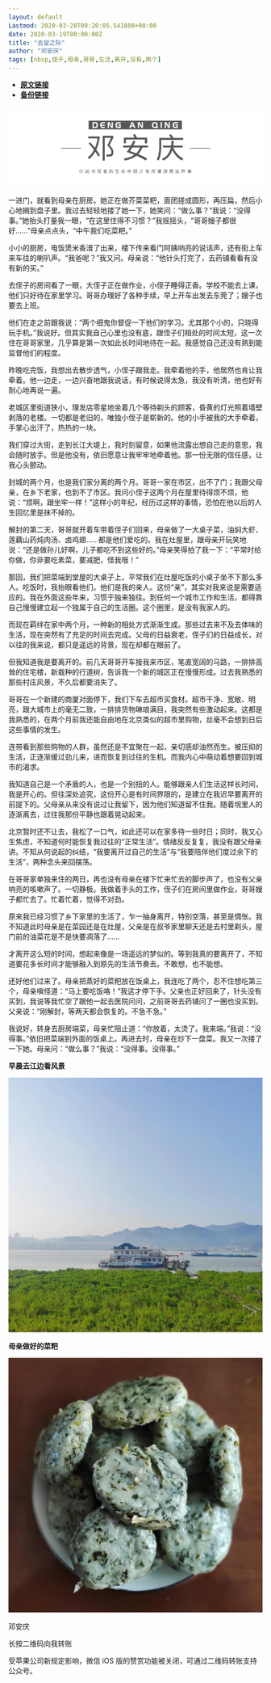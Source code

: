 ```yaml
---
layout: default
Lastmod: 2020-03-28T09:20:05.541808+00:00
date: 2020-03-19T00:00:00Z
title: "去留之际"
author: "邓安庆"
tags: [nbsp,侄子,母亲,哥哥,生活,离开,没有,两个]
---
```


* [**原文链接**](https://mp.weixin.qq.com/s/DN9DeSqUOPYjM00xdRPyLg)
* [**备份链接**](http://archive.vn/wip/RuLgh)


![](/images/post/e7f5a439b4fcc64bfef80285a5bc689c.jpg)

一进门，就看到母亲在厨房。她正在做芥菜菜粑，面团搓成圆形，再压扁，然后小心地搁到盘子里。我过去轻轻地搂了她一下，她笑问：“做么事？”我说：“没得事。”她抬头打量我一眼，“在这里住得不习惯？”我摇摇头，“哥哥嫂子都很好……”母亲点点头，“中午我们吃菜粑。”

小小的厨房，电饭煲米香潽了出来，楼下传来看门阿姨响亮的说话声，还有街上车来车往的喇叭声。“我爸呢？”我又问。母亲说：“他针头打完了，去药铺看看有没有新的买。”  

去侄子的房间看了一眼，大侄子正在做作业，小侄子睡得正香。学校不能去上课，他们只好待在家里学习。哥哥办理好了各种手续，早上开车出发去东莞了；嫂子也要去上班。

他们在走之前跟我说：“两个细鬼你督促一下他们的学习。尤其那个小的，只晓得玩手机。”我说好。但其实我自己心里也没有底，跟侄子们相处的时间太短，这一次住在哥哥家里，几乎算是第一次如此长时间地待在一起。我感觉自己还没有熟到能监督他们的程度。

昨晚吃完饭，我想出去散步透气，小侄子跟我走。我牵着他的手，他居然也肯让我牵着。他一边走，一边兴奋地跟我说话，有时候说得太急，我没有听清，他也好有耐心地再说一遍。

老城区里街道狭小，理发店零星地坐着几个等待剃头的顾客，昏黄的灯光照着墙壁剥落的老楼。一切都是老旧的，唯独小侄子是崭新的。他的小手被我的大手牵着，手掌心出汗了，热热的一块。

我们穿过大街，走到长江大堤上，我时刻留意，如果他流露出想自己走的意思，我会随时放手。但是他没有，依旧愿意让我牢牢地牵着他。那一份无限的信任感，让我心头颤动。

封城的两个月，也是我们家分离的两个月。哥哥一家在市区，出不了门；我跟父母亲，在乡下老家，也到不了市区。我问小侄子这两个月在屋里待得烦不烦，他说：“烦啊，跟坐牢一样！”这样小的年纪，经历过这样的事情，恐怕在他以后的人生回忆里是抹不掉的。

解封的第二天，哥哥就开着车带着侄子们回来，母亲做了一大桌子菜，油焖大虾、莲藕山药炖肉汤、卤鸡翅……都是他们爱吃的。我在灶屋里，跟母亲开玩笑地说：“还是做孙儿好啊，儿子都吃不到这些好的。”母亲笑得拍了我一下：“平常时给你做，你非要吃素菜，要减肥，怪我哦！”

那回，我们把菜端到堂屋的大桌子上，平常我们在灶屋吃饭的小桌子坐不下那么多人。吃饭时，我抬眼看他们。他们是我的亲人。这份“亲”，其实对我来说是需要适应的。我在外面这些年来，习惯于独来独往。到任何一个城市工作和生活，都得靠自己慢慢建立起一个独属于自己的生活圈。这个圈里，是没有我家人的。

而现在羁绊在家中两个月，一种新的相处方式渐渐生成。那些过去来不及去体味的生活，现在突然有了充足的时间去完成。父母的日益衰老，侄子们的日益成长，对以往的我来说，都只是遥远的背景，现在却都在眼前了。

但我知道我是要离开的。前几天哥哥开车接我来市区，笔直宽阔的马路，一排排高耸的住宅楼，新栽种的行道树，告诉我一个新的城区正在慢慢形成。过去我熟悉的那些村庄风景，不久后都要消失了。

哥哥在一个新建的商厦对面停下，我们下车去超市买食材。超市干净、宽敞、明亮，跟大城市上的毫无二致，一排排货物琳琅满目，我突然有些激动起来。这都是我熟悉的，在两个月前我还能自由地在北京类似的超市里购物，丝毫不会想到日后这些事情的发生。

连带看到那些购物的人群，虽然还是不宜聚在一起，亲切感却油然而生。被压抑的生活，正逐渐缓过劲儿来，进而恢复到过往的生机。而我内心中萌动着想要回到城市的渴求。

我知道自己是一个矛盾的人，也是一个别扭的人。能够跟亲人们生活这样长时间，我是开心的。但往深处追究，这份开心是有时间界限的，是建立在我迟早要离开的前提下的。父母亲从来没有说过让我留下，因为他们知道留不住我。随着垸里人的逐渐离去，过往我那份平静也跟着晃动起来。

北京暂时还不让去，我松了一口气，如此还可以在家多待一些时日；同时，我又心生焦虑，不知道何时能恢复我过往的“正常生活”。情绪反反复复，我没有跟父母亲讲。不知从何说起的纠结，“我要离开过自己的生活”与“我要陪伴他们度过余下的生活”，两种念头来回摆荡。

在哥哥家单独来住的两日，再也没有母亲在楼下忙来忙去的脚步声了，也没有父亲响亮的咳嗽声了。一切静极。我做着手头的工作，侄子们在房间里做作业，哥哥嫂子都忙去了。忙着忙着，觉得不对劲。

原来我已经习惯了乡下家里的生活了，乍一抽身离开，特别空落，甚至是惆怅。我不知道此时母亲是在菜园还是在灶屋，父亲是在叔爷家里聊天还是去村里剃头，屋门前的油菜花是不是快要凋落了……

才离开这么短的时间，想起来像是一场遥远的梦似的。等到我真的要离开了，不知道要花多长时间才能够融入到原先的生活节奏去。不敢想，也不能想。

还好他们过来了。母亲把蒸好的菜粑放在饭桌上，我连吃了两个，忍不住想吃第三个，母亲嗔怪道：“马上要吃饭咯！”我这才停下手。父亲也正好回来了，针头没有买到，我说等我忙空了跟他一起去医院问问，之前哥哥去药铺问了一圈也没买到。父亲说：“刚解封，等两天都会恢复的。不急不急。”

我说好，转身去厨房端菜，母亲忙阻止道：“你放着，太烫了。我来端。”我说：“没得事。”依旧把菜端到外面的饭桌上。再进去时，母亲在炒下一盘菜。我又一次搂了一下她。母亲问：“做么事？”我说：“没得事。没得事。”

**早晨去江边看风景**

![](/images/post/0c803bfa6092ba31549cc3132b138265.jpg)

**母亲做好的菜粑**

![](/images/post/b6dcbd53370e5ac22daea3e2ea928a95.jpg)

邓安庆

长按二维码向我转账

受苹果公司新规定影响，微信 iOS 版的赞赏功能被关闭，可通过二维码转账支持公众号。

